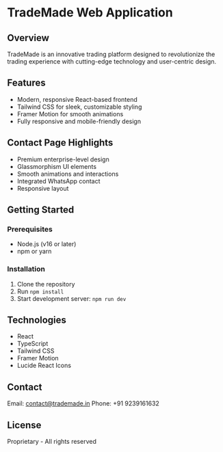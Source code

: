 # TradeMade Web Application

## Overview
TradeMade is an innovative trading platform designed to revolutionize the trading experience with cutting-edge technology and user-centric design.

## Features
- Modern, responsive React-based frontend
- Tailwind CSS for sleek, customizable styling
- Framer Motion for smooth animations
- Fully responsive and mobile-friendly design

## Contact Page Highlights
- Premium enterprise-level design
- Glassmorphism UI elements
- Smooth animations and interactions
- Integrated WhatsApp contact
- Responsive layout

## Getting Started

### Prerequisites
- Node.js (v16 or later)
- npm or yarn

### Installation
1. Clone the repository
2. Run `npm install`
3. Start development server: `npm run dev`

## Technologies
- React
- TypeScript
- Tailwind CSS
- Framer Motion
- Lucide React Icons

## Contact
Email: contact@trademade.in
Phone: +91 9239161632

## License
Proprietary - All rights reserved
